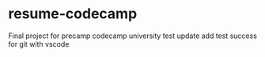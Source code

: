 # resume-codecamp
Final project for precamp codecamp university
test update add
test success for git with vscode